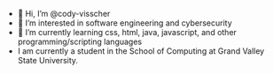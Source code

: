- 👋 Hi, I’m @cody-visscher
- 👀 I’m interested in software engineering and cybersecurity
- 🌱 I’m currently learning css, html, java, javascript, and other programming/scripting languages 
- I am currently a student in the School of Computing at Grand Valley State University.

<!---
cody-visscher/cody-visscher is a ✨ special ✨ repository because its `README.md` (this file) appears on your GitHub profile.
You can click the Preview link to take a look at your changes.
--->
